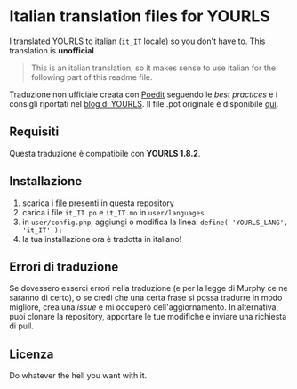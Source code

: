 # Italian translation files for YOURLS
I translated YOURLS to italian (`it_IT` locale) so you don't have to. This translation is **unofficial**.
> This is an italian translation, so it makes sense to use italian for the following part of this readme file.

Traduzione non ufficiale creata con [Poedit](https://poedit.net/) seguendo le *best practices* e i consigli riportati nel [blog di YOURLS](http://blog.yourls.org/2013/02/workshop-how-to-create-your-own-translation-file-for-yourls/). Il file .pot originale è disponibile [qui](https://github.com/YOURLS/YOURLS.pot).
## Requisiti
Questa traduzione è compatibile con **YOURLS 1.8.2**.

## Installazione
 1. scarica i [file](https://github.com/ggardin/YOURLS-it_IT/archive/master.zip) presenti in questa repository
 2. carica i file `it_IT.po` e `it_IT.mo` in `user/languages`
 3. in `user/config.php`, aggiungi o modifica la linea: `define( 'YOURLS_LANG', 'it_IT' );`
 4. la tua installazione ora è tradotta in italiano!
 
## Errori di traduzione
Se dovessero esserci errori nella traduzione (e per la legge di Murphy ce ne saranno di certo), o se credi che una certa frase si possa tradurre in modo migliore, crea una *issue* e mi occuperò dell'aggiornamento.
In alternativa, puoi clonare la repository, apportare le tue modifiche e inviare una richiesta di pull.

## Licenza
Do whatever the hell you want with it.
